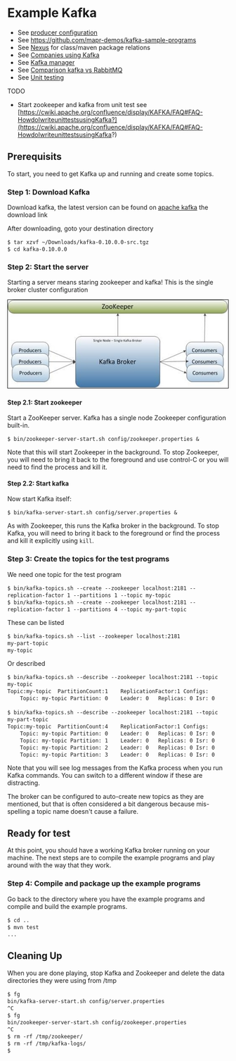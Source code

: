 # Example Kafka

+ See [producer configuration](http://kafka.apache.org/documentation.html#producerconfigs)
+ See https://github.com/mapr-demos/kafka-sample-programs
+ See [Nexus](https://repository.sonatype.org/) for class/maven package relations
+ See [Companies using Kafka](https://cwiki.apache.org/confluence/display/KAFKA/Powered+By)
+ See [Kafka manager](https://github.com/yahoo/kafka-manager)
+ See [Comparison kafka vs RabbitMQ](https://www.quora.com/What-are-the-differences-between-Apache-Kafka-and-RabbitMQ)
+ See [Unit testing](https://github.com/charithe/kafka-junit)

TODO
+ Start zookeeper and kafka from unit test see [https://cwiki.apache.org/confluence/display/KAFKA/FAQ#FAQ-HowdoIwriteunittestsusingKafka?](https://cwiki.apache.org/confluence/display/KAFKA/FAQ#FAQ-HowdoIwriteunittestsusingKafka?) 

## Prerequisits
To start, you need to get Kafka up and running and create some topics.

### Step 1: Download Kafka
Download kafka, the latest version can be found on [apache kafka](http://kafka.apache.org/) the download link

After downloading, goto your destination directory 
 
```
$ tar xzvf ~/Downloads/kafka-0.10.0.0-src.tgz
$ cd kafka-0.10.0.0

```
### Step 2: Start the server
Starting a server means staring zookeeper and kafka!
This is the single broker cluster configuration

![Fig 1](images/singlebroker.png)

#### Step 2.1: Start zookeeper
Start a ZooKeeper server. Kafka has a single node Zookeeper configuration built-in.
```
$ bin/zookeeper-server-start.sh config/zookeeper.properties &
```
Note that this will start Zookeeper in the background. To stop
Zookeeper, you will need to bring it back to the foreground and use
control-C or you will need to find the process and kill it.

#### Step 2.2: Start kafka
Now start Kafka itself:
```
$ bin/kafka-server-start.sh config/server.properties &

```
As with Zookeeper, this runs the Kafka broker in the background. To
stop Kafka, you will need to bring it back to the foreground or find
the process and kill it explicitly using `kill`.

### Step 3: Create the topics for the test programs
We need one topic for the test program
```
$ bin/kafka-topics.sh --create --zookeeper localhost:2181 --replication-factor 1 --partitions 1 --topic my-topic
$ bin/kafka-topics.sh --create --zookeeper localhost:2181 --replication-factor 1 --partitions 4 --topic my-part-topic
```
These can be listed
```
$ bin/kafka-topics.sh --list --zookeeper localhost:2181
my-part-topic
my-topic
```
Or described
```
$ bin/kafka-topics.sh --describe --zookeeper localhost:2181 --topic my-topic
Topic:my-topic	PartitionCount:1	ReplicationFactor:1	Configs:
	Topic: my-topic	Partition: 0	Leader: 0	Replicas: 0	Isr: 0

$ bin/kafka-topics.sh --describe --zookeeper localhost:2181 --topic my-part-topic
Topic:my-topic	PartitionCount:4	ReplicationFactor:1	Configs:
	Topic: my-topic	Partition: 0	Leader: 0	Replicas: 0	Isr: 0
	Topic: my-topic	Partition: 1	Leader: 0	Replicas: 0	Isr: 0
	Topic: my-topic	Partition: 2	Leader: 0	Replicas: 0	Isr: 0
	Topic: my-topic	Partition: 3	Leader: 0	Replicas: 0	Isr: 0
```
Note that you will see log messages from the Kafka process when you
run Kafka commands. You can switch to a different window if these are
distracting.

The broker can be configured to auto-create new topics as they are mentioned, but that is often considered a bit 
dangerous because mis-spelling a topic name doesn't cause a failure.

## Ready for test
At this point, you should have a working Kafka broker running on your
machine. The next steps are to compile the example programs and play
around with the way that they work.

### Step 4: Compile and package up the example programs
Go back to the directory where you have the example programs and
compile and build the example programs.
```
$ cd ..
$ mvn test
...
```

## Cleaning Up
When you are done playing, stop Kafka and Zookeeper and delete the
data directories they were using from /tmp

```
$ fg
bin/kafka-server-start.sh config/server.properties
^C
$ fg
bin/zookeeper-server-start.sh config/zookeeper.properties
^C
$ rm -rf /tmp/zookeeper/  
$ rm -rf /tmp/kafka-logs/
$
```

